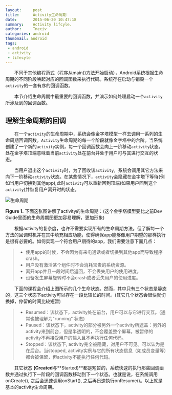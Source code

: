 ```yaml
---
layout:     post
title:      Activity生命周期
date:       2015-06-20 10:47:18
summary:    Activity lifcyle.
author:     Tneciv
categories: android
thumbnail: android
tags:
 - android
 - activity
 - lifecyle
---
```


&emsp;&emsp;不同于其他编程范式（程序从main()方法开始启动），Android系统根据生命周期的不同阶段唤起对应的回调函数来执行代码。系统存在启动与销毁一个``activity``的一套有序的回调函数。

&emsp;&emsp;本节介绍生命周期中最重要的回调函数，并演示如何处理启动一个``activity``所涉及到的回调函数。

## 理解生命周期的回调

&emsp;&emsp;在一个``activity``的生命周期中，系统会像金字塔模型一样去调用一系列的生命周期回调函数。``Activity``生命周期的每一个阶段就像金字塔中的台阶。当系统创建了一个新的``activity``实例，每一个回调函数会向上一阶移动``activity``状态。处在金字塔顶端意味着当前``activity``处在前台并处于用户可与其进行交互的状态。

&emsp;&emsp;当用户退出这个``activity``时，为了回收该``activity``，系统会调用其它方法来向下一阶移动``activity``状态。在某些情况下，``activity``会隐藏在金字塔下等待(例如当用户切换到其他app),此时``activity``可以重新回到顶端(如果用户回到这个``activity``)并恢复用户离开时的状态。

![生命周期](http://i.imgur.com/6MnA9s6.png)

**Figure 1.** 下面这张图讲解了activity的生命周期：(这个金字塔模型要比之前Dev Guide里面的生命周期图更加容易理解，更加形象)

&emsp;&emsp;根据activity的复杂度，也许不需要实现所有的生命周期方法。但了解每一个方法的回调时机并在其中填充相应功能，使得确保app能够像用户期望的那样执行是很有必要的。如何实现一个符合用户期待的app，我们需要注意下面几点：

> * 使用app的时候，不会因为有来电通话或者切换到其他app而导致程序crash。
> * 用户没有激活某个组件时不会消耗宝贵的系统资源。
> * 离开app并且一段时间后返回，不会丢失用户的使用进度。
> * 设备发生屏幕旋转时不会crash或者丢失用户的使用进度。


&emsp;&emsp;下面的课程会介绍上图所示的几个生命状态。然而，其中只有三个状态是静态的，这三个状态下activity可以存在一段比较长的时间。(其它几个状态会很快就切换掉，停留的时间比较短暂)

> * Resumed：该状态下，activity处在前台，用户可以与它进行交互。(通常也被理解为"running" 状态)
> * Paused：该状态下，activity的部分被另外一个activity所遮盖：另外的activity来到前台，但是半透明的，不会覆盖整个屏幕。被暂停的activity不再接受用户的输入且不再执行任何代码。
> * Stopped：该状态下, activity完全被隐藏，对用户不可见。可以认为是在后台。当stopped, activity实例与它的所有状态信息（如成员变量等）都会被保留，但activity不能执行任何代码。

&emsp;&emsp;其它状态 **(Created**与**Started)**都是短暂的，系统快速的执行那些回调函数并通过执行下一阶段的回调函数移动到下一个状态。也就是说，在系统调用onCreate(), 之后会迅速调用onStart(), 之后再迅速执行onResume()。以上就是基本的activity生命周期。

